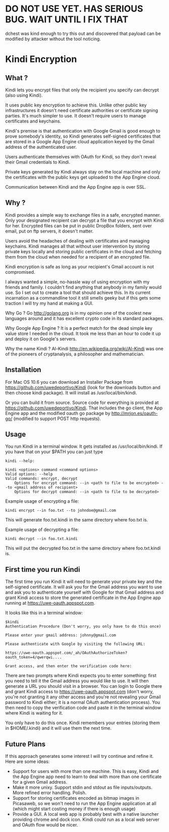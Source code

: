 DO NOT USE YET. HAS SERIOUS BUG. WAIT UNTIL I FIX THAT
======================================================

dchest was kind enough to try this out and discovered that payload can be modified by attacker without the tool noticing.


Kindi Encryption
================

What ?
------

Kindi lets you encrypt files that only the recipient you specify can decrypt (also using Kindi). 

It uses public key encryption to achieve this. Unlike other public key infrastructures it doesn't need certificate authorities or certificate signing parties. It's much simpler to use. It doesn't require users to manage certificates and keychains.

Kindi's premise is that authentication with Google Gmail is good enough to prove somebody's identity, so Kindi generates self-signed certificates that are stored in a Google App Engine cloud application keyed by the Gmail address of the authenticated user. 

Users authenticate themselves with OAuth for Kindi, so they don't reveal their Gmail credentials to Kindi. 

Private keys generated by Kindi always stay on the local machine and only the certificates with the public keys get uploaded to the App Engine cloud.

Communication between Kindi and the App Engine app is over SSL.

Why ?
-----

Kindi provides a simple way to exchange files in a safe, encrypted manner. Only your designated recipient can decrypt a file that you encrypt with Kindi for her. Encrypted files can be put in public DropBox folders, sent over email, put on ftp servers, it doesn't matter. 

Users avoid the headaches of dealing with certificates and managing keychains. Kindi manages all that without user intervention by storing private keys locally and storing public certificates in the cloud and fetching them from the cloud when needed for a recipient of an encrypted file.

Kindi encryption is safe as long as your recipient's Gmail account is not compromised.

I always wanted a simple, no-hassle way of using encryption with my friends and family. I couldn't find anything that anybody in my family would use. So I set out to create a tool that should achieve this. In its current incarnation as a commandline tool it still smells geeky but if this gets some traction I will try my hand at making a GUI.

Why Go ? Go http://golang.org is in my opinion one of the coolest new languages around and it has excellent crypto code in its standard packages.

Why Google App Engine ? It is a perfect match for the dead simple key value store I needed in the cloud. It took me less than an hour to code it up and deploy it on Google's servers.

Why the name Kindi ? Al-Kindi http://en.wikipedia.org/wiki/Al-Kindi was one of the pioneers of cryptanalysis, a philosopher and mathematician.

Installation
------------

For Mac OS 10.6 you can download an Installer Package from https://github.com/uwedeportivo/Kindi (look for the downloads button and then choose kindi package). It will install as /usr/local/bin/kindi.

Or you can build it from source. Source code for everything is provided at https://github.com/uwedeportivo/Kindi. That includes the go client, the App Engine app and the modified oauth go package by http://mrjon.es/oauth-go/ (modified to support POST http requests).

Usage
-----

You run Kindi in a terminal window. It gets installed as /usr/local/bin/kindi. If you have that on your $PATH you can just type 

    kindi --help:

	kindi <options> command <command options>
	Valid options: --help
	Valid commands: encrypt, decrypt
		Options for encrypt command: --in <path to file to be encrypted> --to <gmail address of recipient>
		Options for decrypt command: --in <path to file to be decrypted>

Example usage of encrypting a file: 

	kindi encrypt --in foo.txt --to johndoe@gmail.com

This will generate foo.txt.kindi in the same directory where foo.txt is.
		
Example usage of decrypting a file: 

	kindi decrypt --in foo.txt.kindi

This will put the decrypted foo.txt in the same directory where foo.txt.kindi is.

First time you run Kindi
------------------------

The first time you run Kindi it will need to generate your private key and the self-signed certificate. It will ask you for the Gmail address you want to use and ask you to authenticate yourself with Google for that Gmail address and grant Kindi access to store the generated certificate in the App Engine app running at https://uwe-oauth.appspot.com.

It looks like this in a terminal window:

    $kindi
    Authentication Procedure (Don't worry, you only have to do this once)

    Please enter your gmail address: johnny@gmail.com

    Please authenticate with Google by visiting the following URL:

    https://uwe-oauth.appspot.com/_ah/OAuthAuthorizeToken?oauth_token=4/qwerqwi....

    Grant access, and then enter the verification code here:
 
There are two prompts where Kindi expects you to enter something: first you need to tell it the Gmail address you would like to use. It will then generate a URL you should visit in a browser. You can login to Google there and grant Kindi access to https://uwe-oauth.appspot.com (don't worry, you're not granting it any other access and you're not revealing your Gmail password to Kindi either; it is a normal OAuth authentication process). You then need to copy the verification code and paste it in the terminal window where Kindi is waiting for it.

You only have to do this once. Kindi remembers your entries (storing them in $HOME/.kindi) and it will use them the next time.

Future Plans
------------

If this approach generates some interest I will try continue and refine it. Here are some ideas:

* Support for users with more than one machine. This is easy, Kindi and the App Engine app need to learn to deal with more than one certificate for a given Gmail address.
* Make it more unixy. Support stdin and stdout as file inputs/outputs. More refined error handling. Polish.
* Support for storing certificates encoded as bitmap images in Picasaweb, so we won't need to run the App Engine application at all (which might start costing money if there is enough usage)
* Provide a GUI. A local web app is probably best with a native launcher providing chrome and dock icon. Kindi could run as a local web server and OAuth flow would be nicer.



 




 

